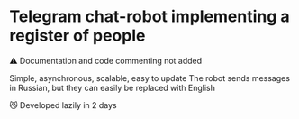 # Telegram chat-robot implementing a register of people

⚠️ Documentation and code commenting not added

Simple, asynchronous, scalable, easy to update
The robot sends messages in Russian, but they can easily be replaced with English

😼 Developed lazily in 2 days

